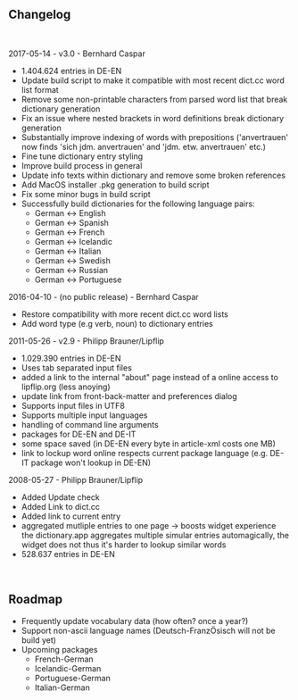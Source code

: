 
## Changelog

<br/>

2017-05-14 - v3.0 - Bernhard Caspar
- 1.404.624 entries in DE-EN
- Update build script to make it compatible with most recent dict.cc word list format
- Remove some non-printable characters from parsed word list that break dictionary generation
- Fix an issue where nested brackets in word definitions break dictionary generation
- Substantially improve indexing of words with prepositions ('anvertrauen' now finds 'sich jdm. anvertrauen' and 'jdm. etw. anvertrauen' etc.)
- Fine tune dictionary entry styling
- Improve build process in general
- Update info texts within dictionary and remove some broken references
- Add MacOS installer .pkg generation to build script
- Fix some minor bugs in build script
- Successfully build dictionaries for the following language pairs:
  - German <-> English
  - German <-> Spanish
  - German <-> French
  - German <-> Icelandic
  - German <-> Italian
  - German <-> Swedish
  - German <-> Russian
  - German <-> Portuguese
  
2016-04-10 - (no public release) - Bernhard Caspar
- Restore compatibility with more recent dict.cc word lists
- Add word type (e.g verb, noun) to dictionary entries

2011-05-26 - v2.9 - Philipp Brauner/Lipflip
- 1.029.390 entries in DE-EN
- Uses tab separated input files
- added a link to the internal "about" page instead of a online access
        to lipflip.org (less anoying)    
- update link from front-back-matter and preferences dialog
- Supports input files in UTF8
- Supports multiple input languages
- handling of command line arguments
- packages for DE-EN and DE-IT
- some space saved (in DE-EN every byte in article-xml costs one MB) 
- link to lockup word online respects current package language (e.g.
        DE-IT package won't lookup in DE-EN)
        
2008-05-27 - Philipp Brauner/Lipflip
- Added Update check
- Added Link to dict.cc
- Added link to current entry
- aggregated mutliple entries to one page -> boosts widget experience
        the dictionary.app aggregates multiple simular entries automagically,
        the widget does not thus it's harder to lookup similar words 
- 528.637 entries in DE-EN
    
<br/>
    
## Roadmap
- Frequently update vocabulary data (how often? once a year?)
- Support non-ascii language names (Deutsch-FranzÖsisch will not be
      build yet)
- Upcoming packages
    - French-German
    - Icelandic-German
    - Portuguese-German
    - Italian-German

